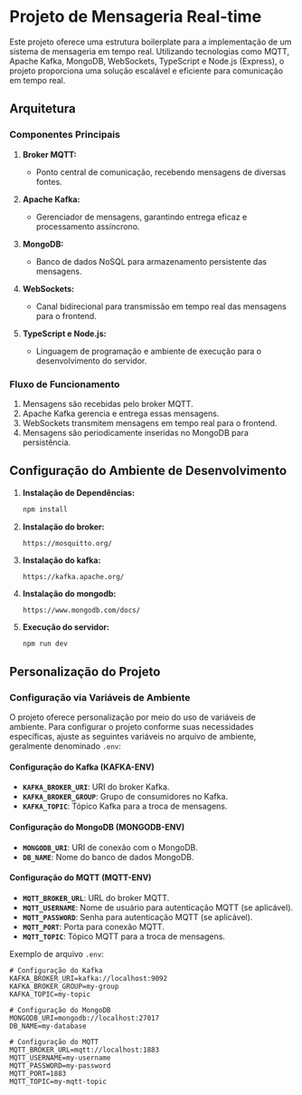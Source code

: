 # Projeto de Mensageria Real-time

Este projeto oferece uma estrutura boilerplate para a implementação de um sistema de mensageria em tempo real. Utilizando tecnologias como MQTT, Apache Kafka, MongoDB, WebSockets, TypeScript e Node.js (Express), o projeto proporciona uma solução escalável e eficiente para comunicação em tempo real.

## Arquitetura

### Componentes Principais

1. **Broker MQTT:**

   - Ponto central de comunicação, recebendo mensagens de diversas fontes.

2. **Apache Kafka:**

   - Gerenciador de mensagens, garantindo entrega eficaz e processamento assíncrono.

3. **MongoDB:**

   - Banco de dados NoSQL para armazenamento persistente das mensagens.

4. **WebSockets:**

   - Canal bidirecional para transmissão em tempo real das mensagens para o frontend.

5. **TypeScript e Node.js:**
   - Linguagem de programação e ambiente de execução para o desenvolvimento do servidor.

### Fluxo de Funcionamento

1. Mensagens são recebidas pelo broker MQTT.
2. Apache Kafka gerencia e entrega essas mensagens.
3. WebSockets transmitem mensagens em tempo real para o frontend.
4. Mensagens são periodicamente inseridas no MongoDB para persistência.

## Configuração do Ambiente de Desenvolvimento

1. **Instalação de Dependências:**
   ```bash
   npm install
   ```
2. **Instalação do broker:**
   ```
   https://mosquitto.org/
   ```
3. **Instalação do kafka:**
   ```
   https://kafka.apache.org/
   ```
4. **Instalação do mongodb:**
   ```
   https://www.mongodb.com/docs/

   ```
5. **Execução do servidor:**
   ```bash
   npm run dev
   ```

## Personalização do Projeto

### Configuração via Variáveis de Ambiente

O projeto oferece personalização por meio do uso de variáveis de ambiente. Para configurar o projeto conforme suas necessidades específicas, ajuste as seguintes variáveis no arquivo de ambiente, geralmente denominado `.env`:

#### Configuração do Kafka (KAFKA-ENV)

- **`KAFKA_BROKER_URI`**: URI do broker Kafka.
- **`KAFKA_BROKER_GROUP`**: Grupo de consumidores no Kafka.
- **`KAFKA_TOPIC`**: Tópico Kafka para a troca de mensagens.

#### Configuração do MongoDB (MONGODB-ENV)

- **`MONGODB_URI`**: URI de conexão com o MongoDB.
- **`DB_NAME`**: Nome do banco de dados MongoDB.

#### Configuração do MQTT (MQTT-ENV)

- **`MQTT_BROKER_URL`**: URL do broker MQTT.
- **`MQTT_USERNAME`**: Nome de usuário para autenticação MQTT (se aplicável).
- **`MQTT_PASSWORD`**: Senha para autenticação MQTT (se aplicável).
- **`MQTT_PORT`**: Porta para conexão MQTT.
- **`MQTT_TOPIC`**: Tópico MQTT para a troca de mensagens.

Exemplo de arquivo `.env`:

```env
# Configuração do Kafka
KAFKA_BROKER_URI=kafka://localhost:9092
KAFKA_BROKER_GROUP=my-group
KAFKA_TOPIC=my-topic

# Configuração do MongoDB
MONGODB_URI=mongodb://localhost:27017
DB_NAME=my-database

# Configuração do MQTT
MQTT_BROKER_URL=mqtt://localhost:1883
MQTT_USERNAME=my-username
MQTT_PASSWORD=my-password
MQTT_PORT=1883
MQTT_TOPIC=my-mqtt-topic

```
